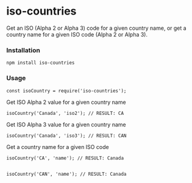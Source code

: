 # iso-countries

Get an ISO (Alpha 2 or Alpha 3) code for a given country name, or get a country name for a given ISO code (Alpha 2 or Alpha 3).


### Installation

```
npm install iso-countries
```


### Usage

```
const isoCountry = require('iso-countries');
```

Get ISO Alpha 2 value for a given country name

```
isoCountry('Canada', 'iso2'); // RESULT: CA
```

Get ISO Alpha 3 value for a given country name

```
isoCountry('Canada', 'iso3'); // RESULT: CAN
```


Get a country name for a given ISO code

```
isoCountry('CA', 'name'); // RESULT: Canada


isoCountry('CAN', 'name'); // RESULT: Canada
```



